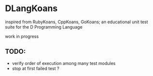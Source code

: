DLangKoans
==========

inspired from RubyKoans, CppKoans, GoKoans; an educational unit test suite for the D Programming Language

work in progress

TODO:
----
 - verify order of execution among many test modules
 - stop at first failed test ?

